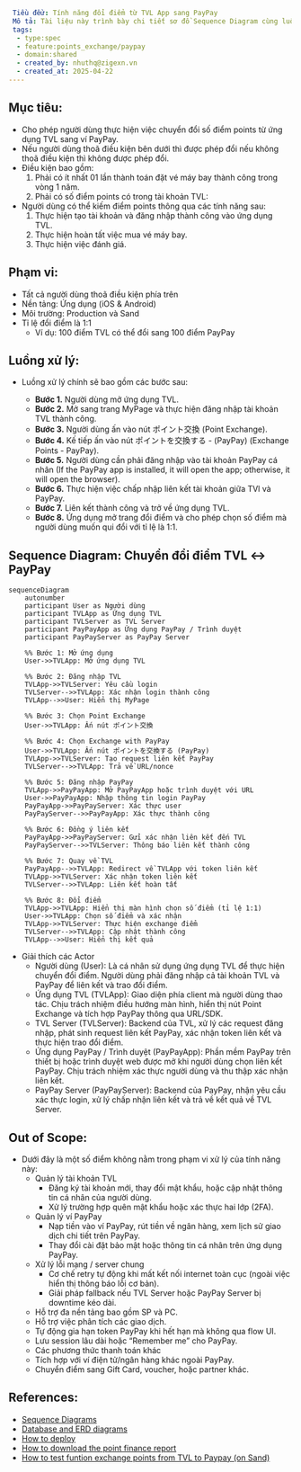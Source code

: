 ```yaml
 Tiều đềư: Tính năng đổi điểm từ TVL App sang PayPay
 Mô tả: Tài liệu này trình bày chi tiết sơ đồ Sequence Diagram cùng luồng xử lý chính để thực hiện việc liên kết và trao đổi điểm thưởng giữa ứng dụng TVL và dịch vụ PayPay, bao gồm từ bước khởi tạo yêu cầu, xác thực người dùng trên cả hai hệ thống đến quá trình xác nhận và hoàn tất giao dịch với tỉ lệ quy đổi 1:1.
 tags:
  - type:spec
  - feature:points_exchange/paypay
  - domain:shared
  - created_by: nhuthq@zigexn.vn
  - created_at: 2025-04-22
----
```

## Mục tiêu:

- Cho phép người dùng thực hiện việc chuyển đổi số điểm points từ ứng dụng TVL sang ví PayPay.
- Nếu người dùng thoã điều kiện bên dưới thì được phép đổi nếu không thoã điều kiện thì không được phép đổi.
- Điều kiện bao gồm:
  1. Phải có ít nhất 01 lần thành toán đặt vé máy bay thành công trong vòng 1 năm.
  2. Phải có số điểm points có trong tài khoản TVL:
- Người dùng có thể kiếm điểm points thông qua các tính năng sau:
  1. Thực hiện tạo tài khoản và đăng nhập thành công vào ứng dụng TVL.
  2. Thực hiện hoàn tất việc mua vé máy bay.
  3. Thực hiện việc đánh giá.

## Phạm vi:

- Tất cả người dùng thoã điều kiện phía trên
- Nền tảng: Ứng dụng (iOS & Android)
- Môi trường: Production và Sand
- Tỉ lệ đổi điểm là 1:1
  - Ví dụ: 100 điểm TVL có thể đổi sang 100 điểm PayPay

## Luồng xử lý:

- Luồng xử lý chính sẽ bao gồm các bước sau:

  - **Bước 1.** Người dùng mở ứng dụng TVL.
  - **Bước 2.** Mở sang trang MyPage và thực hiện đăng nhập tài khoản TVL thành công.
  - **Bước 3.** Người dùng ấn vào nút ポイント交換 (Point Exchange).
  - **Bước 4.** Kế tiếp ấn vào nút ポイントを交換する - (PayPay) (Exchange Points - PayPay).
  - **Bước 5.** Người dùng cần phải đăng nhập vào tài khoản PayPay cá nhân (If the PayPay app is installed, it will open the app; otherwise, it will open the browser).
  - **Bước 6.** Thực hiện việc chấp nhập liên kết tài khoản giữa TVl và PayPay.
  - **Bước 7.** Liên kết thành công và trở về ứng dụng TVL.
  - **Bước 8.** Ứng dụng mở trang đổi điểm và cho phép chọn số điểm mà người dùng muốn qui đổi với tỉ lệ là 1:1.

## Sequence Diagram: Chuyển đổi điểm TVL ↔ PayPay

```mermaid
sequenceDiagram
    autonumber
    participant User as Người dùng
    participant TVLApp as Ứng dụng TVL
    participant TVLServer as TVL Server
    participant PayPayApp as Ứng dụng PayPay / Trình duyệt
    participant PayPayServer as PayPay Server

    %% Bước 1: Mở ứng dụng
    User->>TVLApp: Mở ứng dụng TVL

    %% Bước 2: Đăng nhập TVL
    TVLApp->>TVLServer: Yêu cầu login
    TVLServer-->>TVLApp: Xác nhận login thành công
    TVLApp-->>User: Hiển thị MyPage

    %% Bước 3: Chọn Point Exchange
    User->>TVLApp: Ấn nút ポイント交換

    %% Bước 4: Chọn Exchange with PayPay
    User->>TVLApp: Ấn nút ポイントを交換する (PayPay)
    TVLApp->>TVLServer: Tạo request liên kết PayPay
    TVLServer-->>TVLApp: Trả về URL/nonce

    %% Bước 5: Đăng nhập PayPay
    TVLApp->>PayPayApp: Mở PayPayApp hoặc trình duyệt với URL
    User->>PayPayApp: Nhập thông tin login PayPay
    PayPayApp->>PayPayServer: Xác thực user
    PayPayServer-->>PayPayApp: Xác thực thành công

    %% Bước 6: Đồng ý liên kết
    PayPayApp->>PayPayServer: Gửi xác nhận liên kết đến TVL
    PayPayServer-->>TVLServer: Thông báo liên kết thành công

    %% Bước 7: Quay về TVL
    PayPayApp-->>TVLApp: Redirect về TVLApp với token liên kết
    TVLApp->>TVLServer: Xác nhận token liên kết
    TVLServer-->>TVLApp: Liên kết hoàn tất

    %% Bước 8: Đổi điểm
    TVLApp->>TVLApp: Hiển thị màn hình chọn số điểm (tỉ lệ 1:1)
    User->>TVLApp: Chọn số điểm và xác nhận
    TVLApp->>TVLServer: Thực hiện exchange điểm
    TVLServer-->>TVLApp: Cập nhật thành công
    TVLApp-->>User: Hiển thị kết quả
```

- Giải thích các Actor
  - Người dùng (User): Là cá nhân sử dụng ứng dụng TVL để thực hiện chuyển đổi điểm. Người dùng phải đăng nhập cả tài khoản TVL và PayPay để liên kết và trao đổi điểm.
  - Ứng dụng TVL (TVLApp): Giao diện phía client mà người dùng thao tác. Chịu trách nhiệm điều hướng màn hình, hiển thị nút Point Exchange và tích hợp PayPay thông qua URL/SDK.
  - TVL Server (TVLServer): Backend của TVL, xử lý các request đăng nhập, phát sinh request liên kết PayPay, xác nhận token liên kết và thực hiện trao đổi điểm.
  - Ứng dụng PayPay / Trình duyệt (PayPayApp): Phần mềm PayPay trên thiết bị hoặc trình duyệt web được mở khi người dùng chọn liên kết PayPay. Chịu trách nhiệm xác thực người dùng và thu thập xác nhận liên kết.
  - PayPay Server (PayPayServer): Backend của PayPay, nhận yêu cầu xác thực login, xử lý chấp nhận liên kết và trả về kết quả về TVL Server.

## Out of Scope:

- Dưới đây là một số điểm không nằm trong phạm vi xử lý của tính năng này:
  - Quản lý tài khoản TVL
    - Đăng ký tài khoản mới, thay đổi mật khẩu, hoặc cập nhật thông tin cá nhân của người dùng.
    - Xử lý trường hợp quên mật khẩu hoặc xác thực hai lớp (2FA).
  - Quản lý ví PayPay
    - Nạp tiền vào ví PayPay, rút tiền về ngân hàng, xem lịch sử giao dịch chi tiết trên PayPay.
    - Thay đổi cài đặt bảo mật hoặc thông tin cá nhân trên ứng dụng PayPay.
  - Xử lý lỗi mạng / server chung
    - Cơ chế retry tự động khi mất kết nối internet toàn cục (ngoài việc hiển thị thông báo lỗi cơ bản).
    - Giải pháp fallback nếu TVL Server hoặc PayPay Server bị downtime kéo dài.
  - Hỗ trợ đa nền tảng bao gồm SP và PC.
  - Hỗ trợ việc phân tích các giao dịch.
  - Tự động gia hạn token PayPay khi hết hạn mà không qua flow UI.
  - Lưu session lâu dài hoặc “Remember me” cho PayPay.
  - Các phương thức thanh toán khác
  - Tích hợp với ví điện tử/ngân hàng khác ngoài PayPay.
  - Chuyển điểm sang Gift Card, voucher, hoặc partner khác.

## References:

- [Sequence Diagrams](./[DOC]_sequence_diagrams.md)
- [Database and ERD diagrams](./[DOC]_table_and_ER_diagram.md)
- [How to deploy](./[DOC]_how_to_deploy.md)
- [How to download the point finance report](./[SPEC]_how_to_download_report.md)
- [How to test funtion exchange points from TVL to Paypay (on Sand)](./[SPEC]_how_to_test.md)
